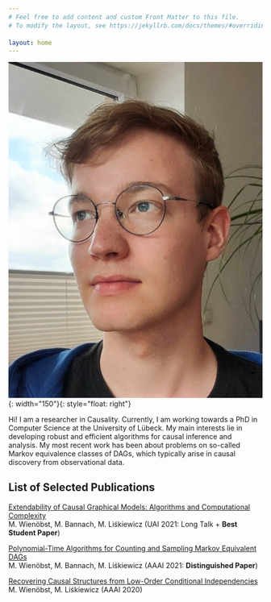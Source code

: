 ```yaml
---
# Feel free to add content and custom Front Matter to this file.
# To modify the layout, see https://jekyllrb.com/docs/themes/#overriding-theme-defaults

layout: home
---
```


![Profile](profile.jpg){: width="150"}{: style="float: right"}

Hi! I am a researcher in Causality. Currently, I am working towards a PhD in Computer Science at the University of Lübeck. My main interests lie in developing robust and efficient algorithms for causal inference and analysis. My most recent work has been about problems on so-called Markov equivalence classes of DAGs, which typically arise in causal discovery from observational data. 

## List of Selected Publications
[Extendability of Causal Graphical Models: Algorithms and Computational Complexity](https://www.auai.org/uai2021/pdf/uai2021.480.pdf)  
M. Wienöbst, M. Bannach, M. Liśkiewicz (UAI 2021: Long Talk + **Best Student Paper**)

[Polynomial-Time Algorithms for Counting and Sampling Markov Equivalent DAGs](https://arxiv.org/abs/2012.09679)  
M. Wienöbst, M. Bannach, M. Liśkiewicz (AAAI 2021: **Distinguished Paper**)

[Recovering Causal Structures from Low-Order Conditional Independencies](https://arxiv.org/abs/2010.02675)  
M. Wienöbst,  M. Liśkiewicz (AAAI 2020)